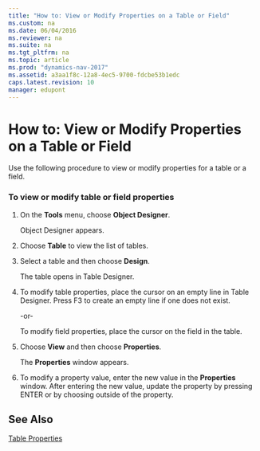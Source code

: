 ```yaml
---
title: "How to: View or Modify Properties on a Table or Field"
ms.custom: na
ms.date: 06/04/2016
ms.reviewer: na
ms.suite: na
ms.tgt_pltfrm: na
ms.topic: article
ms.prod: "dynamics-nav-2017"
ms.assetid: a3aa1f8c-12a8-4ec5-9700-fdcbe53b1edc
caps.latest.revision: 10
manager: edupont
---
```

# How to: View or Modify Properties on a Table or Field
Use the following procedure to view or modify properties for a table or a field.  
  
### To view or modify table or field properties  
  
1.  On the **Tools** menu, choose **Object Designer**.  
  
     Object Designer appears.  
  
2.  Choose **Table** to view the list of tables.  
  
3.  Select a table and then choose **Design**.  
  
     The table opens in Table Designer.  
  
4.  To modify table properties, place the cursor on an empty line in Table Designer. Press F3 to create an empty line if one does not exist.  
  
     -or-  
  
     To modify field properties, place the cursor on the field in the table.  
  
5.  Choose **View** and then choose **Properties**.  
  
     The **Properties** window appears.  
  
6.  To modify a property value, enter the new value in the **Properties** window. After entering the new value, update the property by pressing ENTER or by choosing outside of the property.  
  
## See Also  
 [Table Properties](Table-Properties.md)